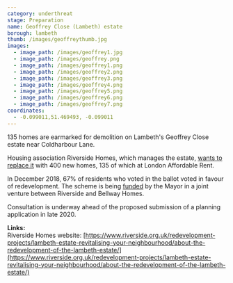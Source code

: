 ```yaml
---
category: underthreat
stage: Preparation 
name: Geoffrey Close (Lambeth) estate 
borough: lambeth
thumb: /images/geoffreythumb.jpg
images:
  - image_path: /images/geoffrey1.jpg
  - image_path: /images/geoffrey.png
  - image_path: /images/geoffrey1.png
  - image_path: /images/geoffrey2.png
  - image_path: /images/geoffrey3.png
  - image_path: /images/geoffrey4.png
  - image_path: /images/geoffrey5.png
  - image_path: /images/geoffrey6.png
  - image_path: /images/geoffrey7.png
coordinates: 
  - -0.099011,51.469493, -0.099011
---
```

135 homes are earmarked for demolition on Lambeth's Geoffrey Close estate near Coldharbour Lane.

Housing association Riverside Homes, which manages the estate, [wants to replace it](https://www.riverside.org.uk/redevelopment-projects/lambeth-estate-revitalising-your-neighbourhood/about-the-redevelopment-of-the-lambeth-estate/) with 400 new homes, 135 of which at London Affordable Rent.

In December 2018, 67% of residents who voted in the ballot voted in favour of redevelopment. The scheme is being [funded](/approved/funding) by the Mayor in a joint venture between Riverside and Bellway Homes.

Consultation is underway ahead of the proposed submission of a planning application in late 2020.

__Links:__  
Riverside Homes website: [https://www.riverside.org.uk/redevelopment-projects/lambeth-estate-revitalising-your-neighbourhood/about-the-redevelopment-of-the-lambeth-estate/](https://www.riverside.org.uk/redevelopment-projects/lambeth-estate-revitalising-your-neighbourhood/about-the-redevelopment-of-the-lambeth-estate/)
